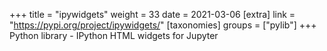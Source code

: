 +++
title = "ipywidgets"
weight = 33
date = 2021-03-06
[extra]
link = "https://pypi.org/project/ipywidgets/"
[taxonomies]
groups = ["pylib"]
+++
Python library - IPython HTML widgets for Jupyter

